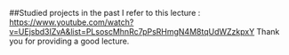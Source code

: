##Studied projects in the past
I refer to this lecture : https://www.youtube.com/watch?v=UEjsbd3IZvA&list=PLsoscMhnRc7pPsRHmgN4M8tqUdWZzkpxY
Thank you for providing a good lecture.